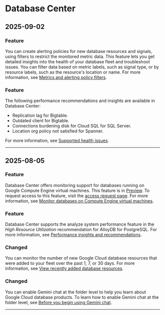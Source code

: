 # Database Center

## 2025-09-02

### Feature

You can create alerting policies for new database resources and signals, using
filters to restrict the monitored metric data. This feature lets you get
detailed insights into the health of your database fleet and troubleshoot
issues. You can filter data based on metric labels, such as signal type, or by
resource labels, such as the resource's location or name. For more information,
see
[Metrics and alerting policy filters](https://cloud.google.com/database-center/docs/metrics).

### Feature

The following performance recommendations and insights are available in
Database Center:

* Replication lag for Bigtable.
* Outdated client for Bigtable.
* Connections burdening disk for Cloud SQL for SQL Server.
* Location org policy not satisfied for Spanner.

For more information, see
[Supported health issues](https://cloud.google.com/database-center/docs/database-health-issues#health-issue-categories).

---
## 2025-08-05

### Feature

Database Center offers monitoring support for databases running on
Google Compute Engine virtual machines. This feature is in
[Preview](https://cloud.google.com/products#product-launch-stages).
To request access to this feature, visit the
[access request page](https://docs.google.com/forms/d/e/1FAIpQLSc_6uR6JTpgdtJ-oqQbW8gprcypGQoFcR-CUgydYeBZNtvcaw/viewform).
For more information, see
[Monitor databases on Compute Engine virtual machines](https://cloud.google.com/database-center/docs/monitor-gce-databases).

### Feature

Database Center supports the analyze system performance feature
in the *High Resource Utilization* recommendation for
AlloyDB for PostgreSQL. For more information, see
[Performance insights and recommendations](https://cloud.google.com/database-center/docs/learn-database-products-using-gemini#performance_insights_and_recommendations).

### Changed

You can monitor the number of new Google Cloud database resources that were
added to your fleet over the past 1, 7, or 30 days. For more information, see
[View recently added database resources](https://cloud.google.com/database-center/docs/monitor-gce-databases#view-recently-added-database-resources).

### Changed

You can enable Gemini chat at the folder level to help you learn about
Google Cloud database products. To learn how to enable Gemini
chat at the folder level, see
[Before you begin using Gemini chat](https://cloud.google.com/database-center/docs/learn-database-products-using-gemini#before-you-begin).

---

